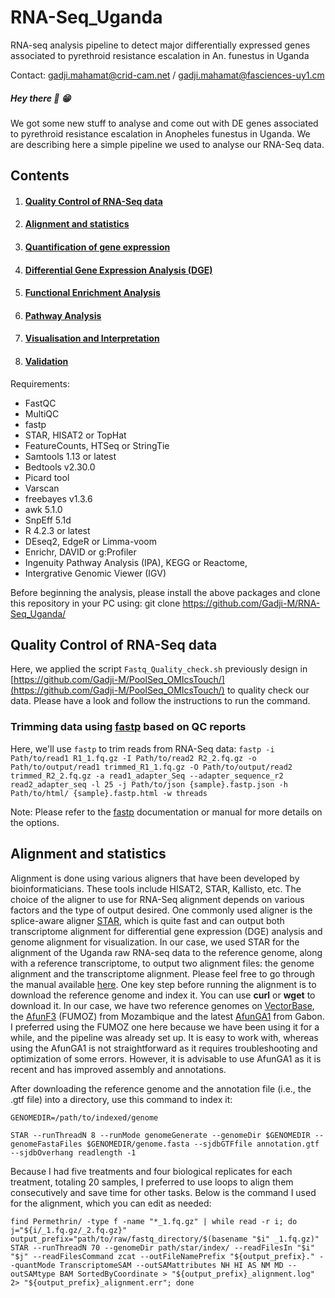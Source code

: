 # RNA-Seq_Uganda
RNA-seq analysis pipeline to detect major differentially expressed genes associated to pyrethroid resistance escalation in An. funestus in Uganda


Contact: gadji.mahamat@crid-cam.net / gadji.mahamat@fasciences-uy1.cm

##### Hey there 👋 😁
We got some new stuff to analyse and come out with DE genes associated to pyrethroid resistance escalation in Anopheles funestus in Uganda. We are describing here a simple pipeline we used to analyse our RNA-Seq data.

## Contents

1. #### [Quality Control of RNA-Seq data](#section-4)
2. #### [Alignment and statistics](#section-5)
3. #### [Quantification of gene expression](#section-6)
4. #### [Differential Gene Expression Analysis (DGE)](#section-7)
5. #### [Functional Enrichment Analysis](#section-8)
6. #### [Pathway Analysis](#section-9)
7. #### [Visualisation and Interpretation](#section-10)
8. #### [Validation](#section-11)



Requirements:
- FastQC
- MultiQC
- fastp
- STAR, HISAT2 or TopHat
- FeatureCounts, HTSeq or StringTie
- Samtools 1.13 or latest
- Bedtools v2.30.0
- Picard tool
- Varscan
- freebayes v1.3.6
- awk 5.1.0
- SnpEff 5.1d
- R 4.2.3 or latest
- DEseq2, EdgeR or Limma-voom
- Enrichr, DAVID or g\:Profiler
- Ingenuity Pathway Analysis (IPA), KEGG or Reactome,
- Intergrative Genomic Viewer (IGV)

Before beginning the analysis, please install the above packages and clone this repository in your PC using: git clone https://github.com/Gadji-M/RNA-Seq_Uganda/

## Quality Control of RNA-Seq data <a name="section-4"></a>

Here, we applied the script `Fastq_Quality_check.sh` previously design in [https://github.com/Gadji-M/PoolSeq_OMIcsTouch/](https://github.com/Gadji-M/PoolSeq_OMIcsTouch/) to quality check our data. Please have a look and follow the instructions to run the command.


### Trimming data using [fastp](https://open.bioqueue.org/home/knowledge/showKnowledge/sig/fastp) based on QC reports
Here, we'll use `fastp` to trim reads from RNA-Seq data: 
`fastp -i Path/to/read1 R1_1.fq.gz -I Path/to/read2 R2_2.fq.gz -o Path/to/output/read1 trimmed_R1_1.fq.gz -O Path/to/output/read2 trimmed_R2_2.fq.gz -a read1_adapter_Seq --adapter_sequence_r2 read2_adapter_seq -l 25 -j Path/to/json {sample}.fastp.json -h Path/to/html/ {sample}.fastp.html -w threads`

Note: Please refer to the [fastp](https://open.bioqueue.org/home/knowledge/showKnowledge/sig/fastp) documentation or manual for more details on the options.

## Alignment and statistics <a name="section-5"></a>
Alignment is done using various aligners that have been developed by bioinformaticians. These tools include HISAT2, STAR, Kallisto, etc. The choice of the aligner to use for RNA-Seq alignment depends on various factors and the type of output desired. One commonly used aligner is the splice-aware aligner [STAR](https://github.com/alexdobin/STAR), which is quite fast and can output both transcriptome alignment for differential gene expression (DGE) analysis and genome alignment for visualization. In our case, we used STAR for the alignment of the Uganda raw RNA-seq data to the reference genome, along with a reference transcriptome, to output two alignment files: the genome alignment and the transcriptome alignment. Please feel free to go through the manual available [here](https://github.com/alexdobin/STAR/blob/master/doc/STARmanual.pdf).
One key step before running the alignment is to download the reference genome and index it. You can use **curl** or **wget** to download it. In our case, we have two reference genomes on [VectorBase](vectorbase.org/), the [AfunF3](https://vectorbase.org/common/downloads/release-68/AfunestusFUMOZ/fasta/data/VectorBase-68_AfunestusFUMOZ_Genome.fasta) (FUMOZ) from Mozambique and the latest [AfunGA1](https://vectorbase.org/common/downloads/release-68/AfunestusAfunGA1/fasta/data/VectorBase-68_AfunestusAfunGA1_Genome.fasta) from Gabon.  I preferred using the FUMOZ one here because we have been using it for a while, and the pipeline was already set up. It is easy to work with, whereas using the AfunGA1 is not straightforward as it requires troubleshooting and optimization of some errors. However, it is advisable to use AfunGA1 as it is recent and has improved assembly and annotations.

After downloading the reference genome and the annotation file (i.e., the .gtf file) into a directory, use this command to index it:

`GENOMEDIR=/path/to/indexed/genome`

`STAR --runThreadN 8 --runMode genomeGenerate --genomeDir $GENOMEDIR --genomeFastaFiles $GENOMEDIR/genome.fasta --sjdbGTFfile annotation.gtf --sjdbOverhang readlength -1`

Because I had five treatments and four biological replicates for each treatment, totaling 20 samples, I preferred to use loops to align them consecutively and save time for other tasks. Below is the command I used for the alignment, which you can edit as needed:

`find Permethrin/ -type f -name "*_1.fq.gz" | while read -r i; do j="${i/_1.fq.gz/_2.fq.gz}" output_prefix="path/to/raw/fastq_directory/$(basename "$i" _1.fq.gz)" STAR --runThreadN 70 --genomeDir path/star/index/ --readFilesIn "$i" "$j" --readFilesCommand zcat --outFileNamePrefix "${output_prefix}." --quantMode TranscriptomeSAM --outSAMattributes NH HI AS NM MD --outSAMtype BAM SortedByCoordinate > "${output_prefix}_alignment.log" 2> "${output_prefix}_alignment.err"; done`          
